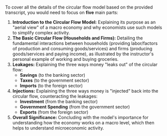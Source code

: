 To cover all the details of the circular flow model based on the provided transcript, you would need to focus on **five** main parts:

1. **Introduction to the Circular Flow Model:** Explaining its purpose as an "aerial view" of a macro economy and why economists use such models to simplify complex activity.
2. **The Basic Circular Flow (Households and Firms):** Detailing the fundamental interactions between households (providing labor/factors of production and consuming goods/services) and firms (producing goods/services and paying income), as illustrated by the instructor's personal example of working and buying groceries.
3. **Leakages:** Explaining the three ways money "leaks out" of the circular flow:
    - **Savings** (to the banking sector)
    - **Taxes** (to the government sector)
    - **Imports** (to the foreign sector)
4. **Injections:** Explaining the three ways money is "injected" back into the circular flow, counteracting the leakages:
    - **Investment** (from the banking sector)
    - **Government Spending** (from the government sector)
    - **Exports** (from the foreign sector)
5. **Overall Significance:** Concluding with the model's importance for understanding how the economy works on a macro level, which then helps to understand microeconomic activity.